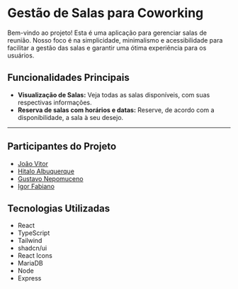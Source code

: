 # Gestão de Salas para Coworking

Bem-vindo ao projeto! Esta é uma aplicação para gerenciar salas de reunião. Nosso foco é na simplicidade, minimalismo e acessibilidade para facilitar a gestão das salas e garantir uma ótima experiência para os usuários.

## Funcionalidades Principais

- **Visualização de Salas:** Veja todas as salas disponíveis, com suas respectivas informações.
- **Reserva de salas com horários e datas:** Reserve, de acordo com a disponibilidade, a sala à seu desejo.


<hr/>

## Participantes do Projeto

- [João Vitor](https://github.com/jv-farias)
- [Hitalo Albuquerque](https://github.com/HitaloDev)
- [Gustavo Nepomuceno](https://github.com/Gustavonn07)
- [Igor Fabiano](https://github.com/igorf08)

## Tecnologias Utilizadas

- React
- TypeScript
- Tailwind
- shadcn/ui
- React Icons
- MariaDB
- Node
- Express
